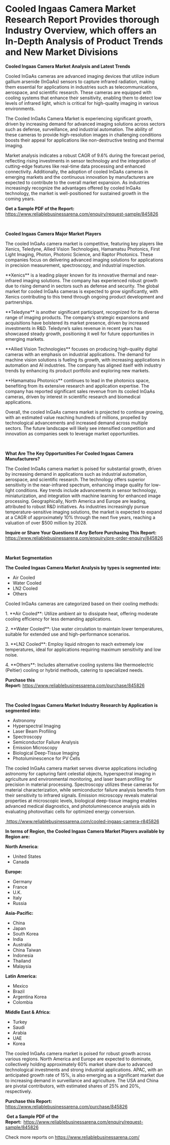 <p><h1>Cooled Ingaas Camera Market Research Report Provides thorough Industry Overview, which offers an In-Depth Analysis of Product Trends and New Market Divisions</h1></p><p><strong>Cooled Ingaas Camera Market Analysis and Latest Trends</strong></p>
<p><p>Cooled InGaAs cameras are advanced imaging devices that utilize indium gallium arsenide (InGaAs) sensors to capture infrared radiation, making them essential for applications in industries such as telecommunications, aerospace, and scientific research. These cameras are equipped with cooling systems that enhance their sensitivity, enabling them to detect low levels of infrared light, which is critical for high-quality imaging in various environments.</p><p>The Cooled InGaAs Camera Market is experiencing significant growth, driven by increasing demand for advanced imaging solutions across sectors such as defense, surveillance, and industrial automation. The ability of these cameras to provide high-resolution images in challenging conditions boosts their appeal for applications like non-destructive testing and thermal imaging.</p><p>Market analysis indicates a robust CAGR of 9.6% during the forecast period, reflecting rising investments in sensor technology and the integration of cutting-edge features like real-time data processing and enhanced connectivity. Additionally, the adoption of cooled InGaAs cameras in emerging markets and the continuous innovation by manufacturers are expected to contribute to the overall market expansion. As industries increasingly recognize the advantages offered by cooled InGaAs technology, the market is well-positioned for sustained growth in the coming years.</p></p>
<p><strong>Get a Sample PDF of the Report:&nbsp;</strong> <a href="https://www.reliablebusinessarena.com/enquiry/request-sample/845826?utm_campaign=3443&utm_medium=2&utm_source=Github&utm_content=ia&utm_term=09042025&utm_id=cooled-ingaas-camera">https://www.reliablebusinessarena.com/enquiry/request-sample/845826</a></p>
<p>&nbsp;</p>
<p><strong>Cooled Ingaas Camera Major Market Players</strong></p>
<p><p>The cooled InGaAs camera market is competitive, featuring key players like Xenics, Teledyne, Allied Vision Technologies, Hamamatsu Photonics, First Light Imaging, Photon, Photonic Science, and Raptor Photonics. These companies focus on delivering advanced imaging solutions for applications in precision measurement, spectroscopy, and industrial inspection.</p><p>**Xenics** is a leading player known for its innovative thermal and near-infrared imaging solutions. The company has experienced robust growth due to rising demand in sectors such as defense and security. The global market for cooled InGaAs cameras is expected to grow significantly, with Xenics contributing to this trend through ongoing product development and partnerships.</p><p>**Teledyne** is another significant participant, recognized for its diverse range of imaging products. The company’s strategic expansions and acquisitions have bolstered its market presence, driven by increased investments in R&D. Teledyne’s sales revenue in recent years has showcased steady growth, positioning it well for future opportunities in emerging markets.</p><p>**Allied Vision Technologies** focuses on producing high-quality digital cameras with an emphasis on industrial applications. The demand for machine vision solutions is fueling its growth, with increasing applications in automation and AI industries. The company has aligned itself with industry trends by enhancing its product portfolio and exploring new markets.</p><p>**Hamamatsu Photonics** continues to lead in the photonics space, benefiting from its extensive research and application expertise. The company has reported significant sales revenue from its cooled InGaAs cameras, driven by interest in scientific research and biomedical applications.</p><p>Overall, the cooled InGaAs camera market is projected to continue growing, with an estimated value reaching hundreds of millions, propelled by technological advancements and increased demand across multiple sectors. The future landscape will likely see intensified competition and innovation as companies seek to leverage market opportunities.</p></p>
<p>&nbsp;</p>
<p><strong>What Are The Key Opportunities For Cooled Ingaas Camera Manufacturers?</strong></p>
<p><p>The Cooled InGaAs camera market is poised for substantial growth, driven by increasing demand in applications such as industrial automation, aerospace, and scientific research. The technology offers superior sensitivity in the near-infrared spectrum, enhancing image quality for low-light conditions. Key trends include advancements in sensor technology, miniaturization, and integration with machine learning for enhanced image processing. Geographically, North America and Europe are leading, attributed to robust R&D initiatives. As industries increasingly pursue temperature-sensitive imaging solutions, the market is expected to expand at a CAGR of approximately 10% through the next five years, reaching a valuation of over $500 million by 2028.</p></p>
<p><strong>Inquire or Share Your Questions If Any Before Purchasing This Report:</strong> <a href="https://www.reliablebusinessarena.com/enquiry/pre-order-enquiry/845826?utm_campaign=3443&utm_medium=2&utm_source=Github&utm_content=ia&utm_term=09042025&utm_id=cooled-ingaas-camera">https://www.reliablebusinessarena.com/enquiry/pre-order-enquiry/845826</a></p>
<p>&nbsp;</p>
<p><strong>Market Segmentation</strong></p>
<p><strong>The Cooled Ingaas Camera Market Analysis by types is segmented into:</strong></p>
<p><ul><li>Air Cooled</li><li>Water Cooled</li><li>LN2 Cooled</li><li>Others</li></ul></p>
<p><p>Cooled InGaAs cameras are categorized based on their cooling methods: </p><p>1. **Air Cooled**: Utilize ambient air to dissipate heat, offering moderate cooling efficiency for less demanding applications. </p><p>2. **Water Cooled**: Use water circulation to maintain lower temperatures, suitable for extended use and high-performance scenarios. </p><p>3. **LN2 Cooled**: Employ liquid nitrogen to reach extremely low temperatures, ideal for applications requiring maximum sensitivity and low noise. </p><p>4. **Others**: Includes alternative cooling systems like thermoelectric (Peltier) cooling or hybrid methods, catering to specialized needs.</p></p>
<p><strong>Purchase this Report:&nbsp;</strong><a href="https://www.reliablebusinessarena.com/purchase/845826?utm_campaign=3443&utm_medium=2&utm_source=Github&utm_content=ia&utm_term=09042025&utm_id=cooled-ingaas-camera">https://www.reliablebusinessarena.com/purchase/845826</a></p>
<p>&nbsp;</p>
<p><strong>The Cooled Ingaas Camera Market Industry Research by Application is segmented into:</strong></p>
<p><ul><li>Astronomy</li><li>Hyperspectral Imaging</li><li>Laser Beam Profiling</li><li>Spectroscopy</li><li>Semiconductor Failure Analysis</li><li>Emission Microscopy</li><li>Biological Deep-Tissue Imaging</li><li>Photoluminescence for PV Cells</li></ul></p>
<p><p>The cooled InGaAs camera market serves diverse applications including astronomy for capturing faint celestial objects, hyperspectral imaging in agriculture and environmental monitoring, and laser beam profiling for precision in material processing. Spectroscopy utilizes these cameras for material characterization, while semiconductor failure analysis benefits from their sensitivity to infrared signals. Emission microscopy reveals material properties at microscopic levels, biological deep-tissue imaging enables advanced medical diagnostics, and photoluminescence analysis aids in evaluating photovoltaic cells for optimized energy conversion.</p></p>
<p><a href="https://www.reliablebusinessarena.com/cooled-ingaas-camera-r845826?utm_campaign=3443&utm_medium=2&utm_source=Github&utm_content=ia&utm_term=09042025&utm_id=cooled-ingaas-camera">&nbsp;https://www.reliablebusinessarena.com/cooled-ingaas-camera-r845826</a></p>
<p><strong>In terms of Region, the Cooled Ingaas Camera Market Players available by Region are:</strong></p>
<p>
    <p> <strong> North America: </strong>
        <ul>
            <li>United States</li>
            <li>Canada</li>
        </ul>
        </p> 
    <p> <strong> Europe: </strong>
        <ul>
            <li>Germany</li>
            <li>France</li>
            <li>U.K.</li>
            <li>Italy</li>
            <li>Russia</li>
        </ul>
        </p> 
    <p> <strong> Asia-Pacific: </strong>
        <ul>
            <li>China</li>
            <li>Japan</li>
            <li>South Korea</li>
            <li>India</li>
            <li>Australia</li>
            <li>China Taiwan</li>
            <li>Indonesia</li>
            <li>Thailand</li>
            <li>Malaysia</li>
        </ul>
        </p> 
    <p> <strong> Latin America: </strong>
        <ul>
            <li>Mexico</li>
            <li>Brazil</li>
            <li>Argentina Korea</li>
            <li>Colombia</li>
        </ul>
        </p> 
    <p> <strong> Middle East & Africa: </strong>
        <ul>
            <li>Turkey</li>
            <li>Saudi</li>
            <li>Arabia</li>
            <li>UAE</li>
            <li>Korea</li>
        </ul>
    </p>
    </p>
<p><p>The cooled InGaAs camera market is poised for robust growth across various regions. North America and Europe are expected to dominate, collectively holding approximately 60% market share due to advanced technological investments and strong industrial applications. APAC, with an anticipated growth rate of 15%, is also emerging as a significant market due to increasing demand in surveillance and agriculture. The USA and China are pivotal contributors, with estimated shares of 25% and 20%, respectively.</p></p>
<p><strong>Purchase this Report: </strong><a href="https://www.reliablebusinessarena.com/purchase/845826?utm_campaign=3443&utm_medium=2&utm_source=Github&utm_content=ia&utm_term=09042025&utm_id=cooled-ingaas-camera">https://www.reliablebusinessarena.com/purchase/845826</a></p>
<p>&nbsp;<strong>Get a Sample PDF of the Report:&nbsp;&nbsp;</strong><a href="https://www.reliablebusinessarena.com/enquiry/request-sample/845826?utm_campaign=3443&utm_medium=2&utm_source=Github&utm_content=ia&utm_term=09042025&utm_id=cooled-ingaas-camera">https://www.reliablebusinessarena.com/enquiry/request-sample/845826</a></p>
<p><strong></strong></p>
<p>Check more reports on <a href="https://www.reliablebusinessarena.com/?utm_campaign=3443&utm_medium=2&utm_source=Github&utm_content=ia&utm_term=09042025&utm_id=cooled-ingaas-camera">https://www.reliablebusinessarena.com/</a></p>